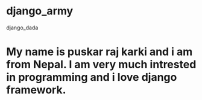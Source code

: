 # django_army
django_dada

# My name is puskar raj karki and i am from Nepal. I am very much intrested in programming and i love django framework.
